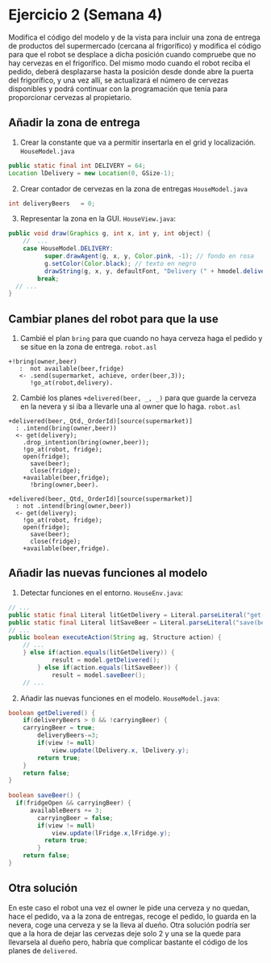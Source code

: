 # Ejercicio 2 (Semana 4)

Modifica el código del modelo y de la vista para incluir una zona de entrega de productos del supermercado (cercana al frigorífico) y modifica el código para que el robot se desplace a dicha posición cuando compruebe que no hay cervezas en el frigorífico. Del mismo modo cuando el robot reciba el pedido, deberá desplazarse hasta la posición desde donde abre la puerta del frigorífico, y una vez allí, se actualizará el número de cervezas disponibles y podrá continuar con la programación que tenía para proporcionar cervezas al propietario.

## Añadir la zona de entrega

1. Crear la constante que va a permitir insertarla en el grid y localización. `HouseModel.java`
```java
public static final int DELIVERY = 64;
Location lDelivery = new Location(0, GSize-1);
```

2. Crear contador de cervezas en la zona de entregas `HouseModel.java`
```java
int deliveryBeers	= 0;
```

3. Representar la zona en la GUI. `HouseView.java`:
```java
public void draw(Graphics g, int x, int y, int object) {
	//  ...
    case HouseModel.DELIVERY:
		  super.drawAgent(g, x, y, Color.pink, -1); // fondo en rosa
		  g.setColor(Color.black); // texto en negro
		  drawString(g, x, y, defaultFont, "Delivery (" + hmodel.deliveryBeers + ")");
		break;
  // ...
}
```

## Cambiar planes del robot para que la use

1. Cambié el plan `bring` para que cuando no haya cerveza haga el pedido y se situe en la zona de entrega. `robot.asl`
```
+!bring(owner,beer)
   :  not available(beer,fridge)
   <- .send(supermarket, achieve, order(beer,3));
      !go_at(robot,delivery).
```

2. Cambié los planes `+delivered(beer, _, _)` para que guarde la cerveza en la nevera y si iba a llevarle una al owner que lo haga. `robot.asl`
```
+delivered(beer,_Qtd,_OrderId)[source(supermarket)]
  : .intend(bring(owner,beer))
  <- get(delivery);
  	.drop_intention(bring(owner,beer));
  	!go_at(robot, fridge);
  	open(fridge);
	  save(beer);
	  close(fridge);
  	+available(beer,fridge);
	  !bring(owner,beer).

+delivered(beer,_Qtd,_OrderId)[source(supermarket)]
  : not .intend(bring(owner,beer))
  <- get(delivery);
  	!go_at(robot, fridge);
  	open(fridge);
	  save(beer);
	  close(fridge);
  	+available(beer,fridge).
```

## Añadir las nuevas funciones al modelo

1. Detectar funciones en el entorno. `HouseEnv.java`:
```java
// ...
public static final Literal litGetDelivery = Literal.parseLiteral("get(delivery)");
public static final Literal litSaveBeer = Literal.parseLiteral("save(beer)");
// ...
public boolean executeAction(String ag, Structure action) {
    // ...
    } else if(action.equals(litGetDelivery)) {
			result = model.getDelivered();
		} else if(action.equals(litSaveBeer)) {
			result = model.saveBeer();
    // ...
```

2. Añadir las nuevas funciones en el modelo. `HouseModel.java`:
```java
boolean getDelivered() {
	if(deliveryBeers > 0 && !carryingBeer) {
  	carryingBeer = true;
		deliveryBeers-=3;
		if(view != null)
			view.update(lDelivery.x, lDelivery.y);
		return true;
	}
	return false;
}
	
boolean saveBeer() {
  if(fridgeOpen && carryingBeer) {
	  availableBeers += 3;
		carryingBeer = false;
		if(view != null)
			view.update(lFridge.x,lFridge.y);
		  return true;
		}
	return false;
}
```

## Otra solución

En este caso el robot una vez el owner le pide una cerveza y no quedan, hace el pedido, va a la zona de entregas, recoge el pedido, lo guarda en la nevera, coge una cerveza y se la lleva al dueño.
Otra solución podría ser que a la hora de dejar las cervezas deje solo 2 y una se la quede para llevarsela al dueño pero, habría que complicar bastante el código de los planes de `delivered`.

